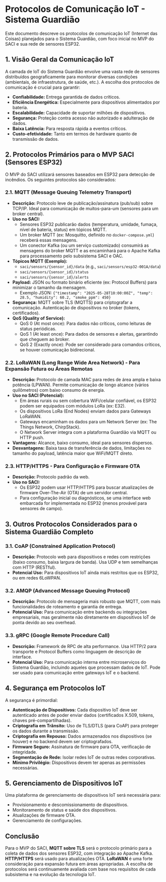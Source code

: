 # Protocolos de Comunicação IoT - Sistema Guardião

Este documento descreve os protocolos de comunicação IoT (Internet das Coisas) planejados para o Sistema Guardião, com foco inicial no MVP do SACI e sua rede de sensores ESP32.

## 1. Visão Geral da Comunicação IoT

A camada de IoT do Sistema Guardião envolve uma vasta rede de sensores distribuídos geograficamente para monitorar diversas condições (ambientais, de infraestrutura, de saúde, etc.). A escolha dos protocolos de comunicação é crucial para garantir:

- **Confiabilidade:** Entrega garantida de dados críticos.
- **Eficiência Energética:** Especialmente para dispositivos alimentados por bateria.
- **Escalabilidade:** Capacidade de suportar milhões de dispositivos.
- **Segurança:** Proteção contra acesso não autorizado e adulteração de dados.
- **Baixa Latência:** Para resposta rápida a eventos críticos.
- **Custo-efetividade:** Tanto em termos de hardware quanto de transmissão de dados.

## 2. Protocolos Primários para o MVP SACI (Sensores ESP32)

O MVP do SACI utilizará sensores baseados em ESP32 para detecção de incêndios. Os seguintes protocolos são considerados:

### 2.1. MQTT (Message Queuing Telemetry Transport)

- **Descrição:** Protocolo leve de publicação/assinatura (pub/sub) sobre TCP/IP. Ideal para comunicação de muitos-para-um (sensores para um broker central).
- **Uso no SACI:**
  - Sensores ESP32 publicarão dados (temperatura, umidade, fumaça, nível de bateria, status) em tópicos MQTT.
  - Um broker MQTT (ex: Mosquitto, definido no `docker-compose.yml`) receberá essas mensagens.
  - Um conector Kafka (ou um serviço customizado) consumirá as mensagens do broker MQTT e as encaminhará para o Apache Kafka para processamento pelo subsistema SACI e OAC.
- **Tópicos MQTT (Exemplo):**
  - `saci/sensors/{sensor_id}/data` (e.g., `saci/sensors/esp32-001A/data`)
  - `saci/sensors/{sensor_id}/status`
  - `saci/sensors/{sensor_id}/alerts`
- **Payload:** JSON ou formato binário eficiente (ex: Protocol Buffers) para minimizar o tamanho da mensagem.
  - Exemplo JSON: `{"timestamp": "2025-05-28T10:00:00Z", "temp": 28.5, "humidity": 60.2, "smoke_ppm": 450}`
- **Segurança:** MQTT sobre TLS (MQTTS) para criptografar a comunicação. Autenticação de dispositivos no broker (tokens, certificados).
- **QoS (Quality of Service):**
  - QoS 0 (At most once): Para dados não críticos, como leituras de status periódicas.
  - QoS 1 (At least once): Para dados de sensores e alertas, garantindo que cheguem ao broker.
  - QoS 2 (Exactly once): Pode ser considerado para comandos críticos, se houver comunicação bidirecional.

### 2.2. LoRaWAN (Long Range Wide Area Network) - Para Expansão Futura ou Áreas Remotas

- **Descrição:** Protocolo de camada MAC para redes de área ampla e baixa potência (LPWAN). Permite comunicação de longo alcance (vários quilômetros) com baixo consumo de energia.
- **Uso no SACI (Potencial):**
  - Em áreas rurais ou sem cobertura WiFi/celular confiável, os ESP32 podem ser equipados com módulos LoRa (ex: E32).
  - Os dispositivos LoRa (End Nodes) enviam dados para Gateways LoRaWAN.
  - Gateways encaminham os dados para um Network Server (ex: The Things Network, ChirpStack).
  - O Network Server integra com a plataforma Guardião via MQTT ou HTTP push.
- **Vantagens:** Alcance, baixo consumo, ideal para sensores dispersos.
- **Desvantagens:** Baixa taxa de transferência de dados, limitações no tamanho do payload, latência maior que WiFi/MQTT direto.

### 2.3. HTTP/HTTPS - Para Configuração e Firmware OTA

- **Descrição:** Protocolo padrão da web.
- **Uso no SACI:**
  - Os ESP32 podem usar HTTP/HTTPS para buscar atualizações de firmware Over-The-Air (OTA) de um servidor central.
  - Para configuração inicial ou diagnósticos, se uma interface web embarcada for implementada no ESP32 (menos provável para sensores de campo).

## 3. Outros Protocolos Considerados para o Sistema Guardião Completo

### 3.1. CoAP (Constrained Application Protocol)

- **Descrição:** Protocolo web para dispositivos e redes com restrições (baixo consumo, baixa largura de banda). Usa UDP e tem semelhanças com HTTP (RESTful).
- **Potencial Uso:** Para dispositivos IoT ainda mais restritos que os ESP32, ou em redes 6LoWPAN.

### 3.2. AMQP (Advanced Message Queuing Protocol)

- **Descrição:** Protocolo de mensageria mais robusto que MQTT, com mais funcionalidades de roteamento e garantia de entrega.
- **Potencial Uso:** Para comunicação entre backends ou integrações empresariais, mas geralmente não diretamente em dispositivos IoT de ponta devido ao seu overhead.

### 3.3. gRPC (Google Remote Procedure Call)

- **Descrição:** Framework de RPC de alta performance. Usa HTTP/2 para transporte e Protocol Buffers como linguagem de descrição de interface.
- **Potencial Uso:** Para comunicação interna entre microserviços do Sistema Guardião, incluindo aqueles que processam dados de IoT. Pode ser usado para comunicação entre gateways IoT e o backend.

## 4. Segurança em Protocolos IoT

A segurança é primordial:

- **Autenticação de Dispositivos:** Cada dispositivo IoT deve ser autenticado antes de poder enviar dados (certificados X.509, tokens, chaves pré-compartilhadas).
- **Criptografia em Trânsito:** Uso de TLS/DTLS (para CoAP) para proteger os dados durante a transmissão.
- **Criptografia em Repouso:** Dados armazenados nos dispositivos (se houver) e no backend devem ser criptografados.
- **Firmware Seguro:** Assinatura de firmware para OTA, verificação de integridade.
- **Segmentação de Rede:** Isolar redes IoT de outras redes corporativas.
- **Mínimo Privilégio:** Dispositivos devem ter apenas as permissões necessárias.

## 5. Gerenciamento de Dispositivos IoT

Uma plataforma de gerenciamento de dispositivos IoT será necessária para:

- Provisionamento e descomissionamento de dispositivos.
- Monitoramento de status e saúde dos dispositivos.
- Atualizações de firmware OTA.
- Gerenciamento de configurações.

## Conclusão

Para o MVP do SACI, **MQTT sobre TLS** será o protocolo primário para a coleta de dados dos sensores ESP32, com integração ao Apache Kafka. **HTTP/HTTPS** será usado para atualizações OTA. **LoRaWAN** é uma forte consideração para expansão futura em áreas apropriadas. A escolha de protocolos será continuamente avaliada com base nos requisitos de cada subsistema e na evolução da tecnologia IoT.
